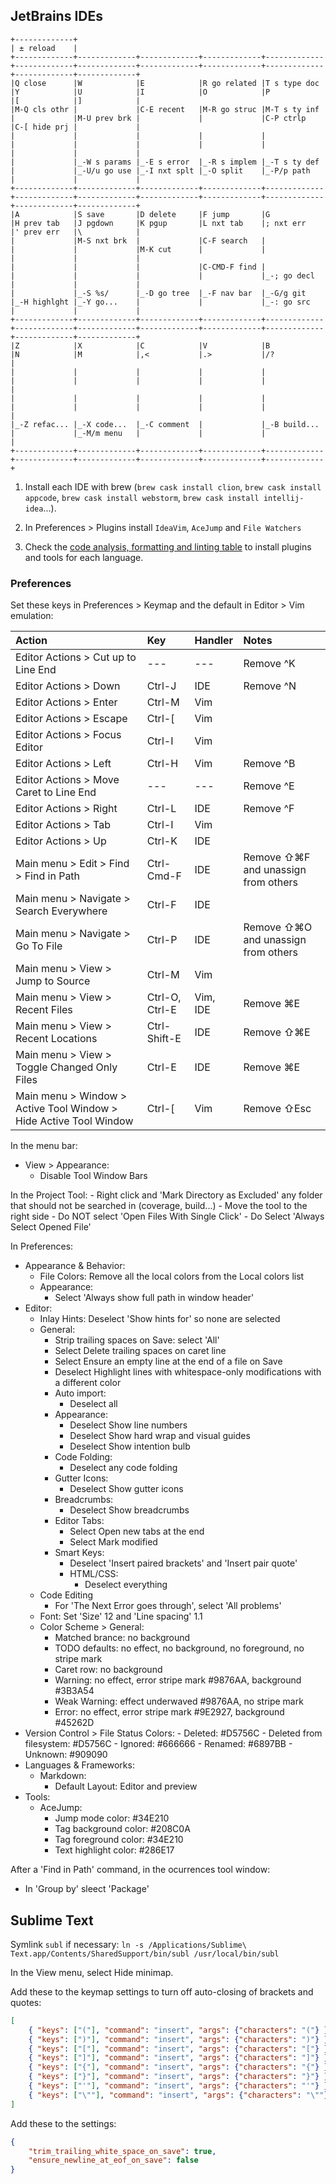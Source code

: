 ## JetBrains IDEs

```
+-------------+
| ± reload    |
+-------------+-------------+-------------+-------------+-------------+-------------+-------------+-------------+-------------+-------------+-------------+-------------+
|Q close      |W            |E            |R go related |T s type doc |Y            |U            |I            |O            |P            |[            |]            |
|M-Q cls othr |             |C-E recent   |M-R go struc |M-T s ty inf |             |M-U prev brk |             |             |C-P ctrlp    |C-[ hide prj |             |
|             |             |             |             |             |             |             |             |             |             |             |             |
|             |_-W s params |_-E s error  |_-R s implem |_-T s ty def |             |_-U/u go use |_-I nxt splt |_-O split    |_-P/p path   |             |             |
+-------------+-------------+-------------+-------------+-------------+-------------+-------------+-------------+-------------+-------------+-------------+-------------+
|A            |S save       |D delete     |F jump       |G            |H prev tab   |J pgdown     |K pgup       |L nxt tab    |; nxt err    |' prev err   |\            |
|             |M-S nxt brk  |             |C-F search   |             |             |             |M-K cut      |             |             |             |             |
|             |             |             |C-CMD-F find |             |             |             |             |             |_-; go decl  |             |             |
|             |_-S %s/      |_-D go tree  |_-F nav bar  |_-G/g git    |_-H highlght |_-Y go...    |             |             |_-: go src   |             |             |
+-------------+-------------+-------------+-------------+-------------+-------------+-------------+-------------+-------------+-------------+-------------+-------------+
|Z            |X            |C            |V            |B            |N            |M            |,<           |.>           |/?           |
|             |             |             |             |             |             |             |             |             |             |
|             |             |             |             |             |             |             |             |             |             |
|_-Z refac... |_-X code...  |_-C comment  |             |_-B build... |             |_-M/m menu   |             |             |             |
+-------------+-------------+-------------+-------------+-------------+-------------+-------------+-------------+-------------+-------------+
```

1. Install each IDE with brew (`brew cask install clion`, `brew cask install appcode`, `brew cask install webstorm`, `brew cask install intellij-idea`...).

2. In Preferences > Plugins install `IdeaVim`, `AceJump` and `File Watchers`

3. Check the [code analysis, formatting and linting table](CODE.md) to install plugins and tools for each language.

### Preferences

Set these keys in Preferences > Keymap and the default in Editor > Vim emulation:

| Action                                                            | Key            | Handler   | Notes                               |
|:------------------------------------------------------------------|:---------------|:----------|:------------------------------------|
| Editor Actions > Cut up to Line End                               | ---            | ---       | Remove ^K                           |
| Editor Actions > Down                                             | Ctrl-J         | IDE       | Remove ^N                           |
| Editor Actions > Enter                                            | Ctrl-M         | Vim       |                                     |
| Editor Actions > Escape                                           | Ctrl-[         | Vim       |                                     |
| Editor Actions > Focus Editor                                     | Ctrl-I         | Vim       |                                     |
| Editor Actions > Left                                             | Ctrl-H         | Vim       | Remove ^B                           |
| Editor Actions > Move Caret to Line End                           | ---            | ---       | Remove ^E                           |
| Editor Actions > Right                                            | Ctrl-L         | IDE       | Remove ^F                           |
| Editor Actions > Tab                                              | Ctrl-I         | Vim       |                                     |
| Editor Actions > Up                                               | Ctrl-K         | IDE       |                                     |
| Main menu > Edit > Find > Find in Path                            | Ctrl-Cmd-F     | IDE       | Remove ⇧⌘F and unassign from others |
| Main menu > Navigate > Search Everywhere                          | Ctrl-F         | IDE       |                                     |
| Main menu > Navigate > Go To File                                 | Ctrl-P         | IDE       | Remove ⇧⌘O and unassign from others |
| Main menu > View > Jump to Source                                 | Ctrl-M         | Vim       |                                     |
| Main menu > View > Recent Files                                   | Ctrl-O, Ctrl-E | Vim, IDE  | Remove ⌘E                           |
| Main menu > View > Recent Locations                               | Ctrl-Shift-E   | IDE       | Remove ⇧⌘E                          |
| Main menu > View > Toggle Changed Only Files                      | Ctrl-E         | IDE       | Remove ⌘E                           |
| Main menu > Window > Active Tool Window > Hide Active Tool Window | Ctrl-[         | Vim       | Remove ⇧Esc                         |

In the menu bar:
- View > Appearance:
	- Disable Tool Window Bars

In the Project Tool:
	- Right click and 'Mark Directory as Excluded' any folder that should not be searched in (coverage, build...)
	- Move the tool to the right side
	- Do NOT select 'Open Files With Single Click'
	- Do Select 'Always Select Opened File'

In Preferences:
- Appearance & Behavior:
	- File Colors: Remove all  the local colors from the Local colors list
	- Appearance:
		- Select 'Always show full path in window header'
- Editor:
	- Inlay Hints: Deselect 'Show hints for' so none are selected
	- General:
		- Strip trailing spaces on Save: select 'All'
		- Select Delete trailing spaces on caret line
		- Select Ensure an empty line at the end of a file on Save
		- Deselect Highlight lines with whitespace-only modifications with a different color
		- Auto import:
			- Deselect all
		- Appearance:
			- Deselect Show line numbers
			- Deselect Show hard wrap and visual guides
			- Deselect Show intention bulb
		- Code Folding:
			- Deselect any code folding
		- Gutter Icons:
			- Deselect Show gutter icons
		- Breadcrumbs:
			- Deselect Show breadcrumbs
		- Editor Tabs:
			- Select Open new tabs at the end
			- Select Mark modified
		- Smart Keys:
			- Deselect 'Insert paired brackets' and 'Insert pair quote'
			- HTML/CSS:
				- Deselect everything
	- Code Editing
		- For 'The Next Error goes through', select 'All problems'
	- Font: Set 'Size' 12 and 'Line spacing' 1.1
	- Color Scheme > General:
		- Matched brance: no background
		- TODO defaults: no effect, no background, no foreground, no stripe mark
		- Caret row: no background
		- Warning: no effect, error stripe mark #9876AA, background #3B3A54
		- Weak Warning: effect underwaved #9876AA, no stripe mark
		- Error: no effect, error stripe mark #9E2927, background #45262D
- Version Control > File Status Colors:
		- Deleted: #D5756C
		- Deleted from filesystem: #D5756C
		- Ignored: #666666
		- Renamed: #6897BB
		- Unknown: #909090
- Languages & Frameworks:
	- Markdown:
		- Default Layout: Editor and preview
- Tools:
	- AceJump:
		- Jump mode color: #34E210
		- Tag background color: #208C0A
		- Tag foreground color: #34E210
		- Text highlight color: #286E17

After a 'Find in Path' command, in the ocurrences tool window:
- In 'Group by' sleect 'Package'

## Sublime Text

Symlink `subl` if necessary: `ln -s /Applications/Sublime\ Text.app/Contents/SharedSupport/bin/subl /usr/local/bin/subl`

In the View menu, select Hide minimap.

Add these to the keymap settings to turn off auto-closing of brackets and quotes:

```json
[
	{ "keys": ["("], "command": "insert", "args": {"characters": "("} },
	{ "keys": [")"], "command": "insert", "args": {"characters": ")"} },
	{ "keys": ["["], "command": "insert", "args": {"characters": "["} },
	{ "keys": ["]"], "command": "insert", "args": {"characters": "]"} },
	{ "keys": ["{"], "command": "insert", "args": {"characters": "{"} },
	{ "keys": ["}"], "command": "insert", "args": {"characters": "}"} },
	{ "keys": ["'"], "command": "insert", "args": {"characters": "'"} },
	{ "keys": ["\""], "command": "insert", "args": {"characters": "\""} }
]
```

Add these to the settings:

```json
{
	"trim_trailing_white_space_on_save": true,
	"ensure_newline_at_eof_on_save": false
}
```
